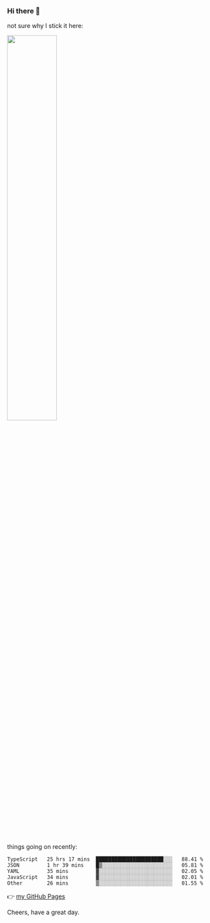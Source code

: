 ### Hi there 👋

not sure why I stick it here:

[<img width="48%" src="https://github-readme-stats.vercel.app/api?username=ykzhukian&show_icons=true&theme=dracula">](https://github.com/anuraghazra/github-readme-stats)


things going on recently:

<!--START_SECTION:waka-->

```text
TypeScript   25 hrs 17 mins  ██████████████████████░░░   88.41 %
JSON         1 hr 39 mins    █▒░░░░░░░░░░░░░░░░░░░░░░░   05.81 %
YAML         35 mins         ▓░░░░░░░░░░░░░░░░░░░░░░░░   02.05 %
JavaScript   34 mins         ▓░░░░░░░░░░░░░░░░░░░░░░░░   02.01 %
Other        26 mins         ▒░░░░░░░░░░░░░░░░░░░░░░░░   01.55 %
```

<!--END_SECTION:waka-->

👉 [my GitHub Pages](https://ykzhukian.github.io)

Cheers, have a great day.

